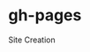 # gh-pages
Site Creation
<!-- Top of About Page -->
<style> .red-text {
  color: red;
  }
<h1> Hello all! </h1>
<h3> I'm learning to code </h3>
<p class = "red-text"> After graduating from University with a degree in business administration and management I realized that I want to create, develop, and build my own business online, so I'm here to learn to code
</p>


